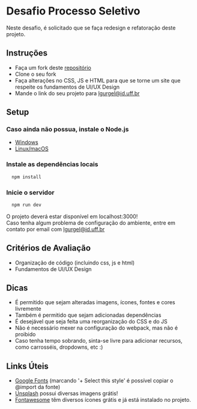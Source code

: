 # Desafio Processo Seletivo
Neste desafio, é solicitado que se faça redesign e refatoração deste projeto.

## Instruções
- Faça um fork deste [repositório](https://github.com/LeoGurja/desafio-web-design)
- Clone o seu fork
- Faça alterações no CSS, JS e HTML para que se torne um site que respeite os fundamentos de UI/UX Design
- Mande o link do seu projeto para lgurgel@id.uff.br

## Setup
### Caso ainda não possua, instale o Node.js
- [Windows](https://nodejs.org/en/)
- [Linux/macOS](https://nodejs.org/en/download/package-manager/)

### Instale as dependências locais
```bash
  npm install
```

### Inicie o servidor
```bash
  npm run dev
```
O projeto deverá estar disponível em localhost:3000!  
Caso tenha algum problema de configuração do ambiente, 
entre em contato por email com lgurgel@id.uff.br

## Critérios de Avaliação
- Organização de código (incluindo css, js e html)
- Fundamentos de UI/UX Design

## Dicas
- É permitido que sejam alteradas imagens, ícones, fontes e cores livremente
- Também é permitido que sejam adicionadas dependências
- É desejável que seja feita uma reorganização do CSS e do JS
- Não é necessário mexer na configuração do webpack, mas não é proibido
- Caso tenha tempo sobrando, sinta-se livre para adicionar recursos, como carrosséis, dropdowns, etc :)

## Links Úteis
- [Google Fonts](https://fonts.google.com/) (marcando '+ Select this style' é possível copiar o @import da fonte)
- [Unsplash](https://unsplash.com/) possui diversas imagens grátis!
- [Fontawesome](https://fontawesome.com/) têm diversos ícones grátis e já está instalado no projeto.
